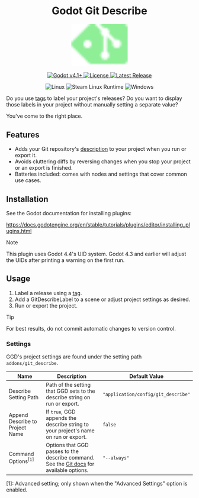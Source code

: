 <h1 align="center">Godot Git Describe</h1>
<p align="center">
  <img src="./git_describe_demo/icon.svg", width=30%>
</p>

<p align="center">
  <a href="https://godotengine.org/download/" target="_blank">
    <img alt="Godot v4.1+" src="https://img.shields.io/badge/Godot_v4.1+-478cbf?logo=godotengine&logoColor=ffffff&style=for-the-badge" />
  </a>
  <a href="LICENSE">
    <img alt="License" src="https://img.shields.io/github/license/zibetnu/godot-git-describe?style=for-the-badge&color=8eef97">
  </a>
  <a href="https://github.com/zibetnu/godot-git-describe/releases">
    <img alt="Latest Release" src="https://img.shields.io/github/v/release/zibetnu/godot-git-describe?include_prereleases&style=for-the-badge&color=ef476f">
  </a>
</p>

<p align="center">
  <img alt="Linux" src="https://img.shields.io/badge/Linux-fcc624?style=flat-square&logo=linux&logoColor=333333">
  <img alt="Steam Linux Runtime" src="https://img.shields.io/badge/Steam_Linux_Runtime-000000?style=flat-square&logo=steam">
  <img alt="Windows" src="https://img.shields.io/badge/Windows-007acf?style=flat-square">
</p>

Do you use [tags](https://git-scm.com/book/en/v2/Git-Basics-Tagging) to label your project's releases? Do you want to display those labels in your project without manually setting a separate value?

You've come to the right place.

## Features

- Adds your Git repository's [description](https://git-scm.com/docs/git-describe) to your project when you run or export it.
- Avoids cluttering diffs by reversing changes when you stop your project or an export is finished.
- Batteries included: comes with nodes and settings that cover common use cases.

## Installation

See the Godot documentation for installing plugins:

https://docs.godotengine.org/en/stable/tutorials/plugins/editor/installing_plugins.html

> [!NOTE]
> This plugin uses Godot 4.4's UID system. Godot 4.3 and earlier will adjust the UIDs after printing a warning on the first run.

## Usage

1. Label a release using a [tag](https://git-scm.com/book/en/v2/Git-Basics-Tagging).
2. Add a GitDescribeLabel to a scene or adjust project settings as desired.
3. Run or export the project.

> [!TIP]
> For best results, do not commit automatic changes to version control.

### Settings

GGD's project settings are found under the setting path `addons/git_describe`.

| Name | Description | Default Value |
| - | - | - |
| Describe Setting Path | Path of the setting that GGD sets to the describe string on run or export. | `"application/config/git_describe"` |
| Append Describe to Project Name | If `true`, GGD appends the describe string to your project's name on run or export. | `false` |
| Command Options<sup>[1]</sup> | Options that GGD passes to the describe command. See the [Git docs](https://git-scm.com/docs/git-describe) for available options. | `"--always"` |

[1]: Advanced setting; only shown when the "Advanced Settings" option is enabled.
